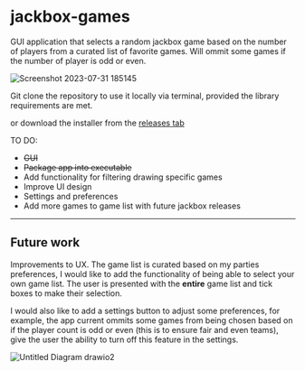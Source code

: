 # jackbox-games

GUI application that selects a random jackbox game based on the number of players from a curated list of favorite games.
Will ommit some games if the number of player is odd or even.

![Screenshot 2023-07-31 185145](https://github.com/Tekkanologic/jackbox-games/assets/28997571/360427a9-7b74-4c07-905a-f8ca9d568d83)

Git clone the repository to use it locally via terminal, provided the library requirements are met.

or download the installer from the [releases tab](https://github.com/Tekkanologic/jackbox-games/releases/tag/Jackbox)

TO DO:
+ ~~GUI~~
+ ~~Package app into executable~~
+ Add functionality for filtering drawing specific games
+ Improve UI design
+ Settings and preferences
+ Add more games to game list with future jackbox releases

---
## Future work

Improvements to UX. The game list is curated based on my parties preferences, I would like to add the functionality of being able to select your own game list.
The user is presented with the __entire__ game list and tick boxes to make their selection.

I would also like to add a settings button to adjust some preferences, for example, the app current ommits some games from being chosen based on if the player count is odd or even (this is to ensure fair and even teams), give the user the ability to turn off this feature in the settings. 

![Untitled Diagram drawio2](https://github.com/Tekkanologic/jackbox-games/assets/28997571/4c921817-3761-4aac-b7e7-110a5851f6d7)
